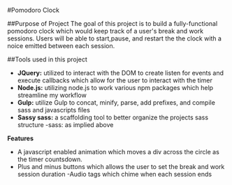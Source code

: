 #Pomodoro Clock

##Purpose of Project
The goal of this project is to build a fully-functional pomodoro clock which would keep track of a user's break and work sessions. Users will be able to start,pause, and restart the the clock with a noice emitted between each session.

##Tools used in this project
- **JQuery:** utilized to interact with the DOM to create listen for events and execute callbacks which allow for the user to interact with the timer
- **Node.js:** utilizing node.js to work various npm packages which help streamline my workflow
- **Gulp:** utilize Gulp to concat, minify, parse, add prefixes, and compile sass and javascripts files
- **Sassy sass:** a scaffolding tool to better organize the projects sass structure
	-sass: as implied above

**Features**
- A javascript enabled animation which moves a div across the circle as the timer countsdown.
- Plus and minus buttons which allows the user to set the break and work session duration
-Audio tags which chime when each session ends